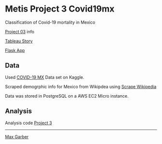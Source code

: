 # Metis Project 3 Covid19mx
Classification of Covid-19 mortality in Mexico

[Project 03](project_03.md) info

[Tableau Story](https://public.tableau.com/profile/max.garber#!/vizhome/Book1_15887369472740/Covid-19)

[Flask App](https://covid-19-flask.herokuapp.com/)

## Data
Used [COVID-19 MX](https://www.kaggle.com/lalish99/covid19-mx) Data set on Kaggle.

Scraped demogrphic info for Mexico from Wikipdea using [Scrape Wikipedia](Scrape%20Wikipedia.ipynb)

Data was stored in PostgreSQL on a AWS EC2 Micro instance.

## Analysis

Analysis code [Project 3](Project%203.ipynb)

***
[Max Garber](https://bubblebooy.github.io/max-garber-website)
